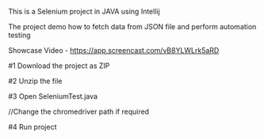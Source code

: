 This is a Selenium project in JAVA using Intellij

The project demo how to fetch data from JSON file and perform automation testing

Showcase Video - https://app.screencast.com/vB8YLWLrk5aRD

#1 Download the project as ZIP

#2 Unzip the file

#3 Open SeleniumTest.java

//Change the chromedriver path if required

#4 Run project



